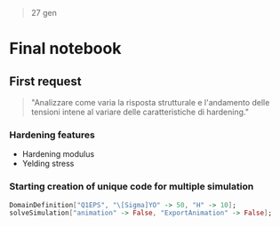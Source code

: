 > 27 gen

# Final notebook 

## First request

> "Analizzare come varia la risposta strutturale e l'andamento delle tensioni intene al variare delle caratteristiche di hardening."

### Hardening features 

- Hardening modulus
- Yelding stress

### Starting creation of unique code for multiple simulation

```mathematica
DomainDefinition["Q1EPS", "\[Sigma]YO" -> 50, "H" -> 10];
solveSimulation["animation" -> False, "ExportAnimation" -> False];
```

